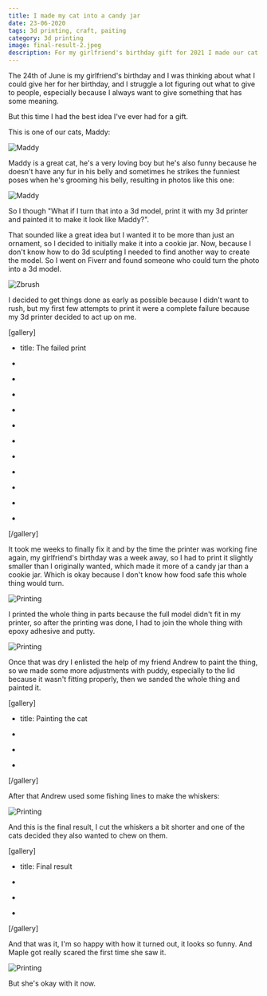 ```yaml
---
title: I made my cat into a candy jar
date: 23-06-2020
tags: 3d printing, craft, paiting
category: 3d printing
image: final-result-2.jpeg
description: For my girlfriend's birthday gift for 2021 I made our cat into a candy jar
---
```


The 24th of June is my girlfriend's birthday and I was thinking about what I could give her for her birthday, and I struggle a lot figuring out what to give to people, especially because I always want to give something that has some meaning.

But this time I had the best idea I've ever had for a gift.

This is one of our cats, Maddy:

![Maddy](/contents/posts/24-06-2027-cat-jar/maddy.jpeg)

Maddy is a great cat, he's a very loving boy but he's also funny because he doesn't have any fur in his belly and sometimes he strikes the funniest poses when he's grooming his belly, resulting in photos like this one:

![Maddy](/contents/posts/24-06-2027-cat-jar/funny-maddy.jpeg)

So I though "What if I turn that into a 3d model, print it with my 3d printer and painted it to make it look like Maddy?".

That sounded like a great idea but I wanted it to be more than just an ornament, so I decided to initially make it into a cookie jar. Now, because I don't know how to do 3d sculpting I needed to find another way to create the model. So I went on Fiverr and found someone who could turn the photo into a 3d model.

![Zbrush](/contents/posts/24-06-2027-cat-jar/zbrush.png)

I decided to get things done as early as possible because I didn't want to rush, but my first few attempts to print it were a complete failure because my 3d printer decided to act up on me.

[gallery]

- title: The failed print

- [](/contents/posts/24-06-2027-cat-jar/failed-printing1.jpeg)
- [](/contents/posts/24-06-2027-cat-jar/failed-printing2.jpeg)
- [](/contents/posts/24-06-2027-cat-jar/failed-printing3.jpeg)
- [](/contents/posts/24-06-2027-cat-jar/failed-printing4.jpeg)
- [](/contents/posts/24-06-2027-cat-jar/failed-printing5.jpeg)
- [](/contents/posts/24-06-2027-cat-jar/failed-printing6.jpeg)
- [](/contents/posts/24-06-2027-cat-jar/failed-printing7.jpeg)
- [](/contents/posts/24-06-2027-cat-jar/failed1.jpeg)
- [](/contents/posts/24-06-2027-cat-jar/failed2.jpeg)
- [](/contents/posts/24-06-2027-cat-jar/failed3.jpeg)
- [](/contents/posts/24-06-2027-cat-jar/failed4.jpeg)

[/gallery]

It took me weeks to finally fix it and by the time the printer was working fine again, my girlfriend's birthday was a week away, so I had to print it slightly smaller than I originally wanted, which made it more of a candy jar than a cookie jar. Which is okay because I don't know how food safe this whole thing would turn.

![Printing](/contents/posts/24-06-2027-cat-jar/3dprint.gif)

I printed the whole thing in parts because the full model didn't fit in my printer, so after the printing was done, I had to join the whole thing with epoxy adhesive and putty.

![Printing](/contents/posts/24-06-2027-cat-jar/gluing.jpeg)

Once that was dry I enlisted the help of my friend Andrew to paint the thing, so we made some more adjustments with puddy, especially to the lid because it wasn't fitting properly, then we sanded the whole thing and painted it.

[gallery]

- title: Painting the cat

- [](/contents/posts/24-06-2027-cat-jar/painting2.jpeg)
- [](/contents/posts/24-06-2027-cat-jar/painting1.jpeg)
- [](/contents/posts/24-06-2027-cat-jar/after-paint-1.jpeg)

[/gallery]

After that Andrew used some fishing lines to make the whiskers:

![Printing](/contents/posts/24-06-2027-cat-jar/whiskers1.jpeg)

And this is the final result, I cut the whiskers a bit shorter and one of the cats decided they also wanted to chew on them.

[gallery]

- title: Final result

- [](/contents/posts/24-06-2027-cat-jar/final-result-1.jpeg)
- [](/contents/posts/24-06-2027-cat-jar/final-result-2.jpeg)
- [](/contents/posts/24-06-2027-cat-jar/final-result-3.jpeg)

[/gallery]

And that was it, I'm so happy with how it turned out, it looks so funny. And Maple got really scared the first time she saw it.

![Printing](/contents/posts/24-06-2027-cat-jar/scared-maple.jpeg)

But she's okay with it now.
